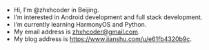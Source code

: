 - Hi, I’m @zhxhcoder in Beijing.
- I’m interested in Android development and full stack development. 
- I’m currently learning HarmonyOS and Python.
- My email address is zhxhcoder@gmail.com.
- My blog address is https://www.jianshu.com/u/e61fb4320b9c.

